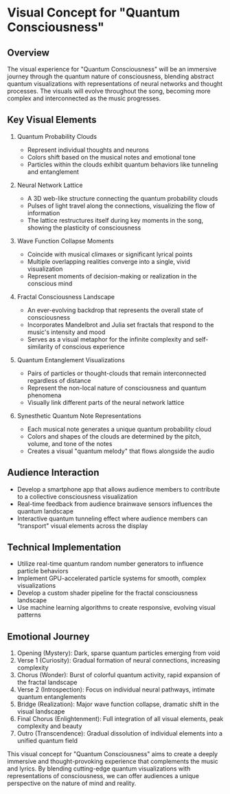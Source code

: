 # Visual Concept for "Quantum Consciousness"

## Overview
The visual experience for "Quantum Consciousness" will be an immersive journey through the quantum nature of consciousness, blending abstract quantum visualizations with representations of neural networks and thought processes. The visuals will evolve throughout the song, becoming more complex and interconnected as the music progresses.

## Key Visual Elements

1. Quantum Probability Clouds
   - Represent individual thoughts and neurons
   - Colors shift based on the musical notes and emotional tone
   - Particles within the clouds exhibit quantum behaviors like tunneling and entanglement

2. Neural Network Lattice
   - A 3D web-like structure connecting the quantum probability clouds
   - Pulses of light travel along the connections, visualizing the flow of information
   - The lattice restructures itself during key moments in the song, showing the plasticity of consciousness

3. Wave Function Collapse Moments
   - Coincide with musical climaxes or significant lyrical points
   - Multiple overlapping realities converge into a single, vivid visualization
   - Represent moments of decision-making or realization in the conscious mind

4. Fractal Consciousness Landscape
   - An ever-evolving backdrop that represents the overall state of consciousness
   - Incorporates Mandelbrot and Julia set fractals that respond to the music's intensity and mood
   - Serves as a visual metaphor for the infinite complexity and self-similarity of conscious experience

5. Quantum Entanglement Visualizations
   - Pairs of particles or thought-clouds that remain interconnected regardless of distance
   - Represent the non-local nature of consciousness and quantum phenomena
   - Visually link different parts of the neural network lattice

6. Synesthetic Quantum Note Representations
   - Each musical note generates a unique quantum probability cloud
   - Colors and shapes of the clouds are determined by the pitch, volume, and tone of the notes
   - Creates a visual "quantum melody" that flows alongside the audio

## Audience Interaction
- Develop a smartphone app that allows audience members to contribute to a collective consciousness visualization
- Real-time feedback from audience brainwave sensors influences the quantum landscape
- Interactive quantum tunneling effect where audience members can "transport" visual elements across the display

## Technical Implementation
- Utilize real-time quantum random number generators to influence particle behaviors
- Implement GPU-accelerated particle systems for smooth, complex visualizations
- Develop a custom shader pipeline for the fractal consciousness landscape
- Use machine learning algorithms to create responsive, evolving visual patterns

## Emotional Journey
1. Opening (Mystery): Dark, sparse quantum particles emerging from void
2. Verse 1 (Curiosity): Gradual formation of neural connections, increasing complexity
3. Chorus (Wonder): Burst of colorful quantum activity, rapid expansion of the fractal landscape
4. Verse 2 (Introspection): Focus on individual neural pathways, intimate quantum entanglements
5. Bridge (Realization): Major wave function collapse, dramatic shift in the visual landscape
6. Final Chorus (Enlightenment): Full integration of all visual elements, peak complexity and beauty
7. Outro (Transcendence): Gradual dissolution of individual elements into a unified quantum field

This visual concept for "Quantum Consciousness" aims to create a deeply immersive and thought-provoking experience that complements the music and lyrics. By blending cutting-edge quantum visualizations with representations of consciousness, we can offer audiences a unique perspective on the nature of mind and reality.
